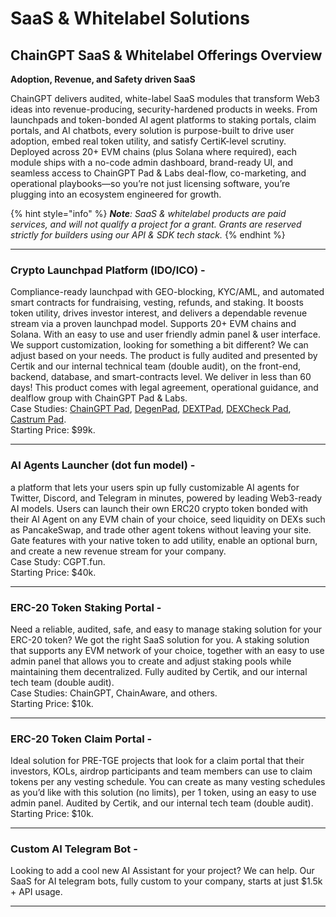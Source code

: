 # SaaS & Whitelabel Solutions

## ChainGPT SaaS & Whitelabel Offerings Overview

**Adoption, Revenue, and Safety driven SaaS**

ChainGPT delivers audited, white-label SaaS modules that transform Web3 ideas into revenue-producing, security-hardened products in weeks. From launchpads and token-bonded AI agent platforms to staking portals, claim portals, and AI chatbots, every solution is purpose-built to drive user adoption, embed real token utility, and satisfy CertiK-level scrutiny. Deployed across 20+ EVM chains (plus Solana where required), each module ships with a no-code admin dashboard, brand-ready UI, and seamless access to ChainGPT Pad & Labs deal-flow, co-marketing, and operational playbooks—so you’re not just licensing software, you’re plugging into an ecosystem engineered for growth.

{% hint style="info" %}
_**Note**: SaaS & whitelabel products are paid services, and will not qualify a project for a grant. Grants are reserved strictly for builders using our API & SDK tech stack._&#x20;
{% endhint %}

***

### Crypto Launchpad Platform (IDO/ICO) -&#x20;

Compliance-ready launchpad with GEO-blocking, KYC/AML, and automated smart contracts for fundraising, vesting, refunds, and staking. It boosts token utility, drives investor interest, and delivers a dependable revenue stream via a proven launchpad model. Supports 20+ EVM chains and Solana. With an easy to use and user friendly admin panel & user interface. We support customization, looking for something a bit different? We can adjust based on your needs. The product is fully audited and presented by Certik and our internal technical team (double audit), on the front-end, backend, database, and smart-contracts level. We deliver in less than 60 days! This product comes with legal agreement, operational guidance, and dealflow group with ChainGPT Pad & Labs.\
Case Studies: [ChainGPT Pad](https://pad.chaingpt.org), [DegenPad](https://degenpad.com), [DEXTPad](https://dextpad.com/), [DEXCheck Pad](https://launchpad.dexcheck.ai/), [Castrum Pad](https://www.castrumpad.com/).\
Starting Price: $99k.

***

### AI Agents Launcher (dot fun model) -&#x20;

a platform that lets your users spin up fully customizable AI agents for Twitter, Discord, and Telegram in minutes, powered by leading Web3-ready AI models. Users can launch their own ERC20 crypto token bonded with their AI Agent on any EVM chain of your choice, seed liquidity on DEXs such as PancakeSwap, and trade other agent tokens without leaving your site. Gate features with your native token to add utility, enable an optional burn, and create a new revenue stream for your company. \
Case Study: CGPT.fun. \
Starting Price: $40k.

***

### ERC-20 Token Staking Portal -&#x20;

Need a reliable, audited, safe, and easy to manage staking solution for your ERC-20 token? We got the right SaaS solution for you. A staking solution that supports any EVM network of your choice, together with an easy to use admin panel that allows you to create and adjust staking pools while maintaining them decentralized. Fully audited by Certik, and our internal tech team (double audit). \
Case Studies: ChainGPT, ChainAware, and others. \
Starting Price: $10k.

***

### ERC-20 Token Claim Portal -&#x20;

Ideal solution for PRE-TGE projects that look for a claim portal that their investors, KOLs, airdrop participants and team members can use to claim tokens per any vesting schedule. You can create as many vesting schedules as you’d like with this solution (no limits), per 1 token, using an easy to use admin panel. Audited by Certik, and our internal tech team (double audit).  \
Starting Price: $10k.&#x20;

***

### Custom AI Telegram Bot -&#x20;

Looking to add a cool new AI Assistant for your project? We can help. Our SaaS for AI telegram bots, fully custom to your company, starts at just $1.5k + API usage.&#x20;

***
